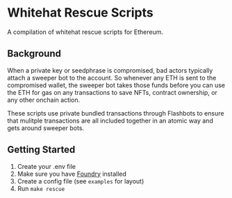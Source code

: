 # Whitehat Rescue Scripts
A compilation of whitehat rescue scripts for Ethereum.

## Background
When a private key or seedphrase is compromised, bad actors typically attach a sweeper bot to the account. So whenever any ETH is sent to the compromised wallet, the sweeper bot takes those funds before you can use the ETH for gas on any transactions to save NFTs, contract ownership, or any other onchain action.

These scripts use private bundled transactions through Flashbots to ensure that mulitple transactions are all included together in an atomic way and gets around sweeper bots.

## Getting Started
1. Create your .env file
2. Make sure you have [Foundry](https://getfoundry.sh/) installed
3. Create a config file (see `examples` for layout)
4. Run `make rescue`